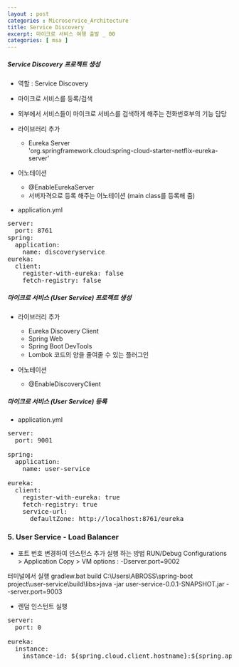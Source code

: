 ```yaml
---
layout : post
categories : Microservice_Architecture
title: Service Discovery
excerpt: 마이크로 서비스 여행 출발 _ 00
categories: [ msa ]
---
```


##### Service Discovery 프로젝트 생성
* 역할 : Service Discovery
* 마이크로 서비스를 등록/검색
* 외부에서 서비스들이 마이크로 서비스를 검색하게 해주는 전화번호부의 기능 담당

* 라이브러리 추가
    + Eureka Server  
    'org.springframework.cloud:spring-cloud-starter-netflix-eureka-server'

* 어노테이션
    + @EnableEurekaServer
    + 서버자격으로 등록 해주는 어노테이션 (main class를 등록해 줌)

* application.yml
<pre>
server:
  port: 8761
spring:
  application:
    name: discoveryservice
eureka:
  client:
    register-with-eureka: false
    fetch-registry: false
</pre>

##### 마이크로 서비스 (User Service) 프로젝트 생성
* 라이브러리 추가
    + Eureka Discovery Client
    + Spring Web
    + Spring Boot DevTools 
    + Lombok 코드의 양을 줄여줄 수 있는 플러그인

* 어노테이션 
    + @EnableDiscoveryClient


##### 마이크로 서비스 (User Service) 등록
* application.yml
<pre>
server:
  port: 9001

spring:
  application:
    name: user-service

eureka:
  client:
    register-with-eureka: true
    fetch-registry: true
    service-url:
      defaultZone: http://localhost:8761/eureka
</pre>

### 5. User Service - Load Balancer

* 포트 번호 변경하여 인스턴스 추가 실행 하는 방법
RUN/Debug Configurations > Application Copy >  VM options : -Dserver.port=9002

터미널에서 실행 gradlew.bat build
C:\Users\ABROSS\spring-boot project\user-service\build\libs>java -jar user-service-0.0.1-SNAPSHOT.jar --server.port=9003

* 렌덤 인스턴트 실행
<pre>
server:
  port: 0

eureka:
  instance:
    instance-id: ${spring.cloud.client.hostname}:${spring.application.instance_id:${random.value}}
</pre>


